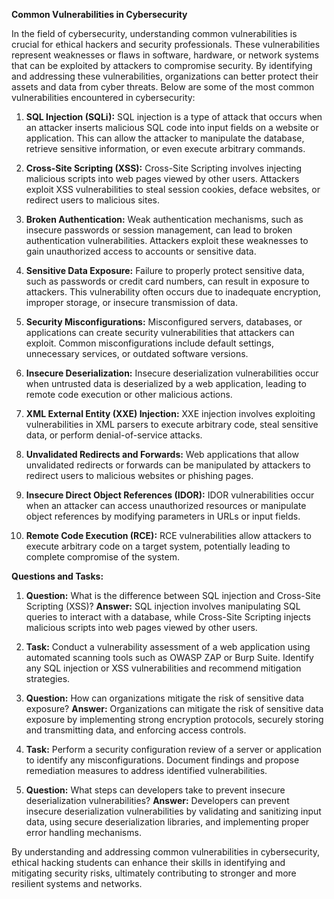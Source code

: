 **Common Vulnerabilities in Cybersecurity**

In the field of cybersecurity, understanding common vulnerabilities is crucial for ethical hackers and security professionals. These vulnerabilities represent weaknesses or flaws in software, hardware, or network systems that can be exploited by attackers to compromise security. By identifying and addressing these vulnerabilities, organizations can better protect their assets and data from cyber threats. Below are some of the most common vulnerabilities encountered in cybersecurity:

1. **SQL Injection (SQLi):** SQL injection is a type of attack that occurs when an attacker inserts malicious SQL code into input fields on a website or application. This can allow the attacker to manipulate the database, retrieve sensitive information, or even execute arbitrary commands.

2. **Cross-Site Scripting (XSS):** Cross-Site Scripting involves injecting malicious scripts into web pages viewed by other users. Attackers exploit XSS vulnerabilities to steal session cookies, deface websites, or redirect users to malicious sites.

3. **Broken Authentication:** Weak authentication mechanisms, such as insecure passwords or session management, can lead to broken authentication vulnerabilities. Attackers exploit these weaknesses to gain unauthorized access to accounts or sensitive data.

4. **Sensitive Data Exposure:** Failure to properly protect sensitive data, such as passwords or credit card numbers, can result in exposure to attackers. This vulnerability often occurs due to inadequate encryption, improper storage, or insecure transmission of data.

5. **Security Misconfigurations:** Misconfigured servers, databases, or applications can create security vulnerabilities that attackers can exploit. Common misconfigurations include default settings, unnecessary services, or outdated software versions.

6. **Insecure Deserialization:** Insecure deserialization vulnerabilities occur when untrusted data is deserialized by a web application, leading to remote code execution or other malicious actions.

7. **XML External Entity (XXE) Injection:** XXE injection involves exploiting vulnerabilities in XML parsers to execute arbitrary code, steal sensitive data, or perform denial-of-service attacks.

8. **Unvalidated Redirects and Forwards:** Web applications that allow unvalidated redirects or forwards can be manipulated by attackers to redirect users to malicious websites or phishing pages.

9. **Insecure Direct Object References (IDOR):** IDOR vulnerabilities occur when an attacker can access unauthorized resources or manipulate object references by modifying parameters in URLs or input fields.

10. **Remote Code Execution (RCE):** RCE vulnerabilities allow attackers to execute arbitrary code on a target system, potentially leading to complete compromise of the system.

**Questions and Tasks:**
1. **Question:** What is the difference between SQL injection and Cross-Site Scripting (XSS)?
   **Answer:** SQL injection involves manipulating SQL queries to interact with a database, while Cross-Site Scripting injects malicious scripts into web pages viewed by other users.

2. **Task:** Conduct a vulnerability assessment of a web application using automated scanning tools such as OWASP ZAP or Burp Suite. Identify any SQL injection or XSS vulnerabilities and recommend mitigation strategies.

3. **Question:** How can organizations mitigate the risk of sensitive data exposure?
   **Answer:** Organizations can mitigate the risk of sensitive data exposure by implementing strong encryption protocols, securely storing and transmitting data, and enforcing access controls.

4. **Task:** Perform a security configuration review of a server or application to identify any misconfigurations. Document findings and propose remediation measures to address identified vulnerabilities.

5. **Question:** What steps can developers take to prevent insecure deserialization vulnerabilities?
   **Answer:** Developers can prevent insecure deserialization vulnerabilities by validating and sanitizing input data, using secure deserialization libraries, and implementing proper error handling mechanisms.

By understanding and addressing common vulnerabilities in cybersecurity, ethical hacking students can enhance their skills in identifying and mitigating security risks, ultimately contributing to stronger and more resilient systems and networks.

